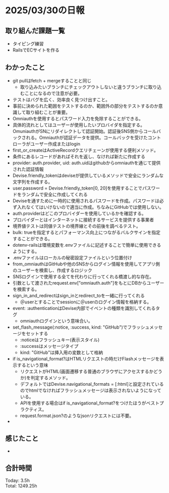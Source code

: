 # 2025/03/30の日報
## 取り組んだ課題一覧
* タイピング練習
*  RailsでECサイトを作る
## わかったこと
* git pullはfetch + mergeすることと同じ
  *  取り込みたいブランチにチェックアウトしないと違うブランチに取り込むことになるので注意が必要。
*  テストはバグを広く、効率良く見つけ出すこと。
*  事前に決められた範囲をテストするのか、範囲外の部分をテストするのか意識して取り組むことが重要。
*  Omniauthを使用するとパスワード入力を免除することができる。
  *  具体的流れとしてはユーザーが使用したいプロバイダを指定する。OmuniauthがSNにリダイレクトして認証開始。認証後SNS側からコールバックされる。Omniauthが認証データを提供。コールバックを受けたコントローラがユーザー作成またはlogin
*  first_or_createはActiveRecordクエリチェーンが使用する便利メソッド。
  *  条件にあるレコードがあればそれを返し、なければ新たに作成する
*  provider: auth.provider, uid: auth.uidはgithubからomniauthを通じて提供された認証情報
*  Devise.friendly_tokenはdeviseが提供しているメソッドで安全にランダムな文字列を作成する。
*  user.password = Devise.friendly_token[0, 20]を使用することでパスワードをランダムで安全に作成してくれる
  * Deviseを通すために一時的に使用されるパスワードを作成。パスワードは必ず入れなくてはいけないので適当に作成。ちなみにGitHubでは使用しない。     
*  auth.providerはどこのプロバイダーを使用しているかを確認する。
*  プロバイダーとはインターネットに接続するサービスを提供する事業者
*  境界値テストは同値テストの境界線とその前後を調べるテスト。
*  bulk: trueを指定するとパフォーマンス向上につながるバルクサインを指定することができる。
*  dotenv-railsは環境変数を.envファイルに記述することで簡単に使用できるようにする。
*  .envファイルはローカルの秘密設定ファイルという位置付け
*  from_omniauthはGitHubや他のSNSからログイン情報を使用してアプリ側のユーザーを検索し、作成するロジック
  * SNSログインで使用する全てを代わりに行ってくれる橋渡し的な存在。
  * 引数として渡されたrequest.env["omniauth.auth"]をもとにDBからユーザーを検索する。
* sign_in_and_redirectはsign_inとredirect_toを一緒に行ってくれる
  * ＠userとすることでsessionに＠userのログイン情報を格納する。 
* event: :authenticationはDevise内部でイベントの種類を識別してくれるタグ
  * omniauthログインという意味合い。
* set_flash_message(:notice, :success, kind: "GitHub")でフラッシュメッセージをセットする
  * :noticeはフラッシュキー(表示スタイル)
  * :successはメッセージタイプ
  * kind: "GitHub"は挿入用の変数として格納
* if is_navigational_format?はHTMLリクエストの時だけFlashメッセージを表示するという意味
  * リクエストがHTML(画面遷移する普通のブラウザにアクセスするかどうか)を判定するメソッド。
  * デフォルトではDevise.navigational_formats = [:html]と設定されているのでhtmlでなければフラッシュメッセージは表示されないようになっている。
  * APIを使用する場合はif is_navigational_format?をつけたほうがベストプラクティス。
  * request.format.json?のようなjsonリクエストには不要。
*            
## 感じたこと
* 
##  合計時間 
Today: 3.5h<br>
Total: 1249.25h
